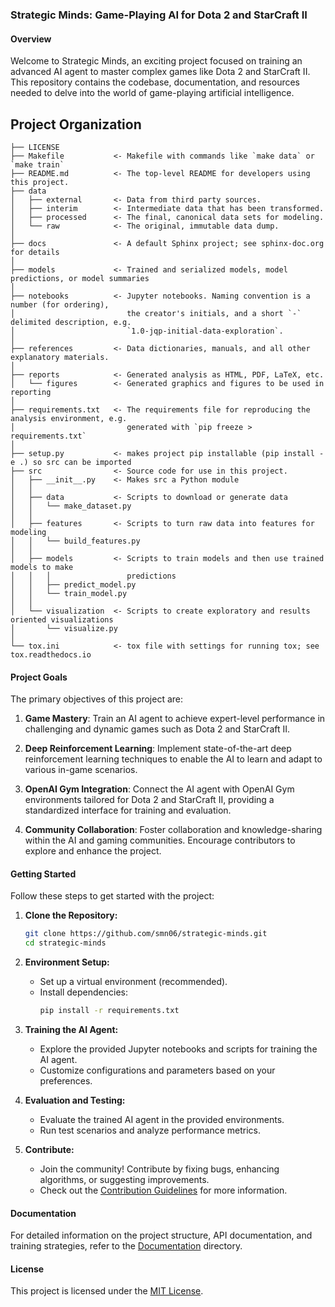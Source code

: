 ### Strategic Minds: Game-Playing AI for Dota 2 and StarCraft II

#### Overview

Welcome to Strategic Minds, an exciting project focused on training an advanced AI agent to master complex games like Dota 2 and StarCraft II. This repository contains the codebase, documentation, and resources needed to delve into the world of game-playing artificial intelligence.


Project Organization
------------

    ├── LICENSE
    ├── Makefile           <- Makefile with commands like `make data` or `make train`
    ├── README.md          <- The top-level README for developers using this project.
    ├── data
    │   ├── external       <- Data from third party sources.
    │   ├── interim        <- Intermediate data that has been transformed.
    │   ├── processed      <- The final, canonical data sets for modeling.
    │   └── raw            <- The original, immutable data dump.
    │
    ├── docs               <- A default Sphinx project; see sphinx-doc.org for details
    │
    ├── models             <- Trained and serialized models, model predictions, or model summaries
    │
    ├── notebooks          <- Jupyter notebooks. Naming convention is a number (for ordering),
    │                         the creator's initials, and a short `-` delimited description, e.g.
    │                         `1.0-jqp-initial-data-exploration`.
    │
    ├── references         <- Data dictionaries, manuals, and all other explanatory materials.
    │
    ├── reports            <- Generated analysis as HTML, PDF, LaTeX, etc.
    │   └── figures        <- Generated graphics and figures to be used in reporting
    │
    ├── requirements.txt   <- The requirements file for reproducing the analysis environment, e.g.
    │                         generated with `pip freeze > requirements.txt`
    │
    ├── setup.py           <- makes project pip installable (pip install -e .) so src can be imported
    ├── src                <- Source code for use in this project.
    │   ├── __init__.py    <- Makes src a Python module
    │   │
    │   ├── data           <- Scripts to download or generate data
    │   │   └── make_dataset.py
    │   │
    │   ├── features       <- Scripts to turn raw data into features for modeling
    │   │   └── build_features.py
    │   │
    │   ├── models         <- Scripts to train models and then use trained models to make
    │   │   │                 predictions
    │   │   ├── predict_model.py
    │   │   └── train_model.py
    │   │
    │   └── visualization  <- Scripts to create exploratory and results oriented visualizations
    │       └── visualize.py
    │
    └── tox.ini            <- tox file with settings for running tox; see tox.readthedocs.io



#### Project Goals

The primary objectives of this project are:

1. **Game Mastery**: Train an AI agent to achieve expert-level performance in challenging and dynamic games such as Dota 2 and StarCraft II.

2. **Deep Reinforcement Learning**: Implement state-of-the-art deep reinforcement learning techniques to enable the AI to learn and adapt to various in-game scenarios.

3. **OpenAI Gym Integration**: Connect the AI agent with OpenAI Gym environments tailored for Dota 2 and StarCraft II, providing a standardized interface for training and evaluation.

4. **Community Collaboration**: Foster collaboration and knowledge-sharing within the AI and gaming communities. Encourage contributors to explore and enhance the project.

#### Getting Started

Follow these steps to get started with the project:

1. **Clone the Repository:**
   ```bash
   git clone https://github.com/smn06/strategic-minds.git
   cd strategic-minds
   ```

2. **Environment Setup:**
   - Set up a virtual environment (recommended).
   - Install dependencies:
     ```bash
     pip install -r requirements.txt
     ```

3. **Training the AI Agent:**
   - Explore the provided Jupyter notebooks and scripts for training the AI agent.
   - Customize configurations and parameters based on your preferences.

4. **Evaluation and Testing:**
   - Evaluate the trained AI agent in the provided environments.
   - Run test scenarios and analyze performance metrics.

5. **Contribute:**
   - Join the community! Contribute by fixing bugs, enhancing algorithms, or suggesting improvements.
   - Check out the [Contribution Guidelines](CONTRIBUTING.md) for more information.

#### Documentation

For detailed information on the project structure, API documentation, and training strategies, refer to the [Documentation](docs/) directory.

#### License

This project is licensed under the [MIT License](LICENSE).


